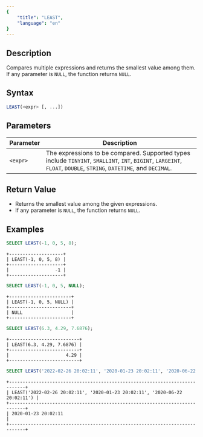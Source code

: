 ```yaml
---
{
    "title": "LEAST",
    "language": "en"
}
---
```


## Description

Compares multiple expressions and returns the smallest value among them. If any parameter is `NULL`, the function returns `NULL`.

## Syntax

```sql
LEAST(<expr> [, ...])
```

## Parameters

| Parameter  | Description |
|------------|-------------|
| `<expr>` | The expressions to be compared. Supported types include `TINYINT`, `SMALLINT`, `INT`, `BIGINT`, `LARGEINT`, `FLOAT`, `DOUBLE`, `STRING`, `DATETIME`, and `DECIMAL`. |

## Return Value

- Returns the smallest value among the given expressions.
- If any parameter is `NULL`, the function returns `NULL`.

## Examples

```sql
SELECT LEAST(-1, 0, 5, 8);
```

```text
+--------------------+
| LEAST(-1, 0, 5, 8) |
+--------------------+
|                 -1 |
+--------------------+
```

```sql
SELECT LEAST(-1, 0, 5, NULL);
```

```text
+-----------------------+
| LEAST(-1, 0, 5, NULL) |
+-----------------------+
| NULL                  |
+-----------------------+
```

```sql
SELECT LEAST(6.3, 4.29, 7.6876);
```

```text
+--------------------------+
| LEAST(6.3, 4.29, 7.6876) |
+--------------------------+
|                     4.29 |
+--------------------------+
```

```sql
SELECT LEAST('2022-02-26 20:02:11', '2020-01-23 20:02:11', '2020-06-22 20:02:11');
```

```text
+----------------------------------------------------------------------------+
| LEAST('2022-02-26 20:02:11', '2020-01-23 20:02:11', '2020-06-22 20:02:11') |
+----------------------------------------------------------------------------+
| 2020-01-23 20:02:11                                                        |
+----------------------------------------------------------------------------+
```